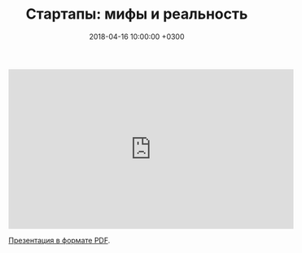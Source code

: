 ﻿---
title: "Стартапы: мифы и реальность"
date: "2018-04-16 10:00:00 +0300"
id: startups-myths-and-reality
excerpt: Доклад, прочитанный на заседании Московского клуба программистов 15 марта 2017 года.
---

<iframe width="560" height="315" src="https://www.youtube.com/embed/syNNWFJvsz8" frameborder="0" allow="autoplay; encrypted-media" allowfullscreen></iframe>

[Презентация в формате PDF](http://markshevchenko.pro/download/startups-myths-and-reality.pdf).